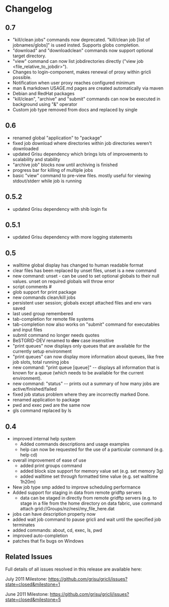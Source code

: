 Changelog
=========

0.7
---

* "kill/clean jobs" commands now deprecated. "kill/clean job [list of jobnames/globs]" is used insted. Supports globs completion.
* "download" and "downloadclean" commands now support optional target directory.
* "view" command can now list jobdirectories directly ("view job <jobname> <file_relative_to_jobdir>").
* Changes to login-component, makes renewal of proxy within gricli possible.
* Notification when user proxy reaches configured minimum
* man & markdown USAGE.md pages are created automatically via maven
* Debian and RedHat packages
* "kill/clean", "archive" and "submit" commands can now be executed in background using "&" operator
* Custom job type removed from docs and replaced by single

0.6
----

* renamed global "application" to "package"
* fixed job download where directories within job directories weren't downloaded
* updated Grisu dependency which brings lots of improvements to scalability and stability
* "archive job" blocks now until archiving is finished
* progress bar for killing of multiple jobs
* basic "view" command to pre-view files. mostly useful for viewing stdout/stderr while job is running

0.5.2
-----

* updated Grisu dependency with shib login fix

0.5.1
-----

* updated Grisu dependency with more logging statements

0.5
---

* walltime global display has changed to human readable format
* clear files has been replaced by unset files, unset is a new command
* new command: unset - can be used to set optional globals to their null values. unset on required globals will throw error 
* script comments #
* glob support for print package
* new commands clean/kill jobs
* persistent user session; globals except attached files and env vars saved
* last used group remembered
* tab-completion for remote file systems
* tab-completion now also works on "submit" command for executables and input files
* submit command no longer needs quotes
* BeSTGRID-DEV renamed to **dev** case insensitive
* "print queues" now displays only queues that are available for the currently setup environment
* "print queues" can now display more information about queues, like free job slots, total running jobs
* new command: "print queue [queue]" -- displays all information that is known for a queue (which needs to be available for the current environment).
* new command: "status" -- prints out a summary of how many jobs are active/finished/failed
* fixed job status problem where they are incorrectly marked Done.
* renamed application to package
* pwd and exec pwd are the same now
* gls command replaced by ls

0.4
---

* improved internal help system
  - Added commands descriptions and usage examples
  - help can now be requested for the use of a particular command (e.g. help cd)
* overall improvement of ease of use
  - added print groups command
  - added block size support for memory value set (e.g. set memory 3g)
  - added walltime set through formatted time value (e.g. set walltime 1h20m)
* New job type smp added to improve scheduling performance
* Added support for staging in data from remote gridftp servers
   - data can be staged in directly from remote gridftp servers (e.g. to stage in a file from the home directory on data fabric, use command attach grid://Groups/nz/nesi/my_file_here.dat
* jobs can have description property now
* added wait job command to pause gricli and wait until the specified job terminates
* added commands: about, cd, exec, ls, pwd
* improved auto-completion
* patches that fix bugs on Windows

Related Issues
---

Full details of all issues resolved in this release are available here:

July 2011 Milestone: https://github.com/grisu/gricli/issues?state=closed&milestone=1

June 2011 Milestone: https://github.com/grisu/gricli/issues?state=closed&milestone=5
